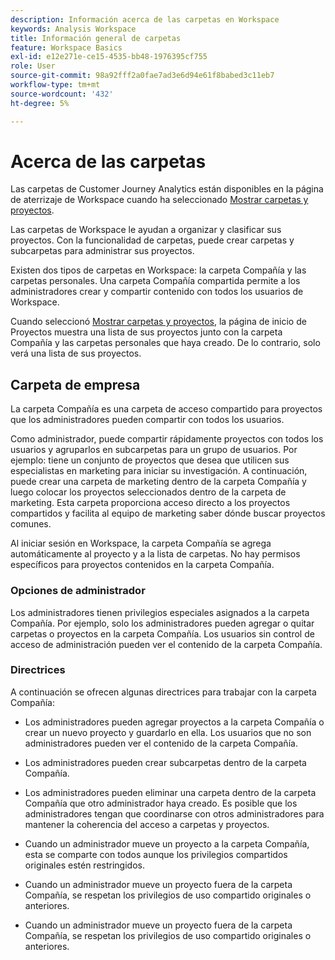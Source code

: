 ```yaml
---
description: Información acerca de las carpetas en Workspace
keywords: Analysis Workspace
title: Información general de carpetas
feature: Workspace Basics
exl-id: e12e271e-ce15-4535-bb48-1976395cf755
role: User
source-git-commit: 98a92fff2a0fae7ad3e6d94e61f8babed3c11eb7
workflow-type: tm+mt
source-wordcount: '432'
ht-degree: 5%

---
```


# Acerca de las carpetas

Las carpetas de Customer Journey Analytics están disponibles en la página de aterrizaje de Workspace cuando ha seleccionado [Mostrar carpetas y proyectos](../freeform-overview.md#show-selector).

Las carpetas de Workspace le ayudan a organizar y clasificar sus proyectos. Con la funcionalidad de carpetas, puede crear carpetas y subcarpetas para administrar sus proyectos.

Existen dos tipos de carpetas en Workspace: la carpeta Compañía y las carpetas personales. Una carpeta Compañía compartida permite a los administradores crear y compartir contenido con todos los usuarios de Workspace.

Cuando seleccionó [Mostrar carpetas y proyectos](../freeform-overview.md#show-selector), la página de inicio de Proyectos muestra una lista de sus proyectos junto con la carpeta Compañía y las carpetas personales que haya creado. De lo contrario, solo verá una lista de sus proyectos.


## Carpeta de empresa

La carpeta Compañía es una carpeta de acceso compartido para proyectos que los administradores pueden compartir con todos los usuarios.

Como administrador, puede compartir rápidamente proyectos con todos los usuarios y agruparlos en subcarpetas para un grupo de usuarios. Por ejemplo: tiene un conjunto de proyectos que desea que utilicen sus especialistas en marketing para iniciar su investigación. A continuación, puede crear una carpeta de marketing dentro de la carpeta Compañía y luego colocar los proyectos seleccionados dentro de la carpeta de marketing. Esta carpeta proporciona acceso directo a los proyectos compartidos y facilita al equipo de marketing saber dónde buscar proyectos comunes.

Al iniciar sesión en Workspace, la carpeta Compañía se agrega automáticamente al proyecto y a la lista de carpetas. No hay permisos específicos para proyectos contenidos en la carpeta Compañía.

### Opciones de administrador

Los administradores tienen privilegios especiales asignados a la carpeta Compañía. Por ejemplo, solo los administradores pueden agregar o quitar carpetas o proyectos en la carpeta Compañía. Los usuarios sin control de acceso de administración pueden ver el contenido de la carpeta Compañía.

<!--
![The Projects page showing the admin options.](/help/analysis-workspace/build-workspace-project/assets/admin-options.png)

Non-Admins have limited options.

![The Projects page showing the non-admin options for folders.](/help/analysis-workspace/build-workspace-project/assets/non-admin-folder-options.png)

-->

### Directrices

A continuación se ofrecen algunas directrices para trabajar con la carpeta Compañía:

- Los administradores pueden agregar proyectos a la carpeta Compañía o crear un nuevo proyecto y guardarlo en ella. Los usuarios que no son administradores pueden ver el contenido de la carpeta Compañía.

- Los administradores pueden crear subcarpetas dentro de la carpeta Compañía.

- Los administradores pueden eliminar una carpeta dentro de la carpeta Compañía que otro administrador haya creado. Es posible que los administradores tengan que coordinarse con otros administradores para mantener la coherencia del acceso a carpetas y proyectos.

- Cuando un administrador mueve un proyecto a la carpeta Compañía, esta se comparte con todos aunque los privilegios compartidos originales estén restringidos.
- Cuando un administrador mueve un proyecto fuera de la carpeta Compañía, se respetan los privilegios de uso compartido originales o anteriores.

- Cuando un administrador mueve un proyecto fuera de la carpeta Compañía, se respetan los privilegios de uso compartido originales o anteriores.

